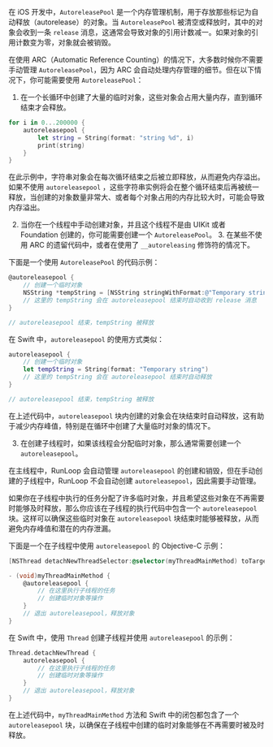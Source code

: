 在 iOS 开发中，`AutoreleasePool` 是一个内存管理机制，用于存放那些标记为自动释放（autorelease）的对象。当 `AutoreleasePool` 被清空或释放时，其中的对象会收到一条 `release` 消息，这通常会导致对象的引用计数减一。如果对象的引用计数变为零，对象就会被销毁。

在使用 ARC（Automatic Reference Counting）的情况下，大多数时候你不需要手动管理 `AutoreleasePool`，因为 ARC 会自动处理内存管理的细节。但在以下情况下，你可能需要使用 `AutoreleasePool`：

1. 在一个长循环中创建了大量的临时对象，这些对象会占用大量内存，直到循环结束才会释放。

```swift
for i in 0...200000 {
    autoreleasepool {
        let string = String(format: "string %d", i)
        print(string)
    }
}
```

在此示例中，字符串对象会在每次循环结束之后被立即释放，从而避免内存溢出。如果不使用 `autoreleasepool` ，这些字符串实例将会在整个循环结束后再被统一释放，当创建的对象数量非常大、或者每个对象占用的内存比较大时，可能会导致内存溢出。

2. 当你在一个线程中手动创建对象，并且这个线程不是由 UIKit 或者 Foundation 创建的，你可能需要创建一个 `AutoreleasePool`。 3. 在某些不使用 ARC 的遗留代码中，或者在使用了 `__autoreleasing` 修饰符的情况下。

下面是一个使用 `AutoreleasePool` 的代码示例：

```objectivec
@autoreleasepool {
    // 创建一个临时对象
    NSString *tempString = [NSString stringWithFormat:@"Temporary string"];
    // 这里的 tempString 会在 autoreleasepool 结束时自动收到 release 消息
}

// autoreleasepool 结束，tempString 被释放
```

在 Swift 中，`autoreleasepool` 的使用方式类似：

```swift
autoreleasepool {
    // 创建一个临时对象
    let tempString = String(format: "Temporary string")
    // 这里的 tempString 会在 autoreleasepool 结束时自动释放
}

// autoreleasepool 结束，tempString 被释放
```

在上述代码中，`autoreleasepool` 块内创建的对象会在块结束时自动释放，这有助于减少内存峰值，特别是在循环中创建了大量临时对象的情况下。

3. 在创建子线程时，如果该线程会分配临时对象，那么通常需要创建一个 `autoreleasepool`。

在主线程中，RunLoop 会自动管理 `autoreleasepool` 的创建和销毁，但在手动创建的子线程中，RunLoop 不会自动创建 `autoreleasepool`，因此需要手动管理。

如果你在子线程中执行的任务分配了许多临时对象，并且希望这些对象在不再需要时能够及时释放，那么你应该在子线程的执行代码中包含一个 `autoreleasepool` 块。这样可以确保这些临时对象在 `autoreleasepool` 块结束时能够被释放，从而避免内存峰值和潜在的内存泄漏。

下面是一个在子线程中使用 `autoreleasepool` 的 Objective-C 示例：

```objectivec
[NSThread detachNewThreadSelector:@selector(myThreadMainMethod) toTarget:self withObject:nil];

- (void)myThreadMainMethod {
    @autoreleasepool {
        // 在这里执行子线程的任务
        // 创建临时对象等操作
    }
    // 退出 autoreleasepool，释放对象
}
```

在 Swift 中，使用 `Thread` 创建子线程并使用 `autoreleasepool` 的示例：

```swift
Thread.detachNewThread {
    autoreleasepool {
        // 在这里执行子线程的任务
        // 创建临时对象等操作
    }
    // 退出 autoreleasepool，释放对象
}
```

在上述代码中，`myThreadMainMethod` 方法和 Swift 中的闭包都包含了一个 `autoreleasepool` 块，以确保在子线程中创建的临时对象能够在不再需要时被及时释放。
